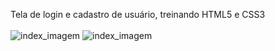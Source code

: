 Tela de login e cadastro de usuário, treinando HTML5 e CSS3
<br><br> 
![index_imagem](https://github.com/Samuelloliiveira/tela_de_cadastro_e_acesso/blob/main/img/login.jpg?raw=true) 
![index_imagem](https://github.com/Samuelloliiveira/tela_de_cadastro_e_acesso/blob/main/img/cadastro.jpg?raw=true) 
